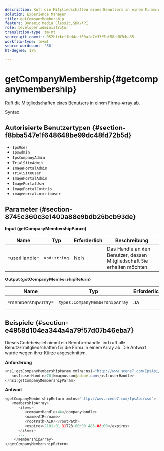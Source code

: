 ```yaml
---
description: Ruft die Mitgliedschaften eines Benutzers in einem Firma-Array ab.
solution: Experience Manager
title: getCompanyMembership
feature: Dynamic Media Classic,SDK/API
role: Developer,Administrator
translation-type: tm+mt
source-git-commit: 052bfcbcf1bd4ccf60afa7e3325bf58dd07cba85
workflow-type: tm+mt
source-wordcount: '88'
ht-degree: 17%

---
```



# getCompanyMembership{#getcompanymembership}

Ruft die Mitgliedschaften eines Benutzers in einem Firma-Array ab.

Syntax

## Autorisierte Benutzertypen {#section-f8bba547e1f648648be99dc48fd72b5d}

* `IpsUser`
* `IpsAdmin`
* `IpsCompanyAdmin`
* `TrialSiteAdmin`
* `ImagePortalAdmin`
* `TrialSiteUser`
* `ImagePortalAdmin`
* `ImagePortalUser`
* `ImagePortalContrib`
* `ImagePortalContribUser`

## Parameter {#section-8745c360c3e1400a88e9bdb26bcb93de}

**Input (getCompanyMembershipParam)**

| Name | Typ | Erforderlich | Beschreibung |
|---|---|---|---|
| `*`userHandle`*` | `xsd:string` | Nein | Das Handle an den Benutzer, dessen Mitgliedschaft Sie erhalten möchten. |

**Output (getCompanyMembershipReturn)**

| Name | Typ | Erforderlich | Beschreibung |
|---|---|---|---|
| `*`membershipArray`*` | `types:CompanyMembershipArray` | Ja | Array von Firmen. |

## Beispiele {#section-e4958d104ea344a4a79f57d07b46eba7}

Dieses Codebeispiel nimmt ein Benutzerhandle und ruft alle Benutzermitgliedschaften für die Firma in einem Array ab. Die Antwort wurde wegen ihrer Kürze abgeschnitten.

**Anforderung**

```java
<ns1:getCompanyMembershipParam xmlns:ns1="http://www.scene7.com/IpsApi/xsd">
   <ns1:userHandle>70|kmagnusson@adobe.com</ns1:userHandle>
</ns1:getCompanyMembershipParam>
```

**Antwort**

```java
<getCompanyMembershipReturn xmlns="http://www.scene7.com/IpsApi/xsd">
   <membershipArray>
      <items>
         <companyHandle>48</companyHandle>
         <name>AIR</name>
         <rootPath>AIR/</rootPath>
         <expires>2101-01-31T23:00:00.485-08:00</expires>
      </items>
      ...
    </membershipArray>
</getCompanyMembershipReturn>
```

